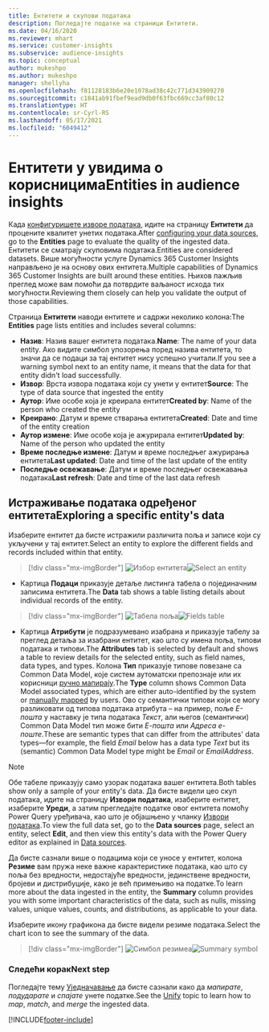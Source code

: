 ```yaml
---
title: Ентитети и скупови података
description: Погледајте податке на страници Ентитети.
ms.date: 04/16/2020
ms.reviewer: mhart
ms.service: customer-insights
ms.subservice: audience-insights
ms.topic: conceptual
author: mukeshpo
ms.author: mukeshpo
manager: shellyha
ms.openlocfilehash: f81128183b6e20e1078ad38c42c771d343909270
ms.sourcegitcommit: c1841ab91fbef9ead9db0f63fbc669cc3af80c12
ms.translationtype: HT
ms.contentlocale: sr-Cyrl-RS
ms.lasthandoff: 05/17/2021
ms.locfileid: "6049412"
---
```

# <a name="entities-in-audience-insights"></a><span data-ttu-id="8d703-103">Ентитети у увидима о корисницима</span><span class="sxs-lookup"><span data-stu-id="8d703-103">Entities in audience insights</span></span>

<span data-ttu-id="8d703-104">Када [конфигуришете изворе података](data-sources.md), идите на страницу **Ентитети** да процените квалитет унетих података.</span><span class="sxs-lookup"><span data-stu-id="8d703-104">After [configuring your data sources](data-sources.md), go to the **Entities** page to evaluate the quality of the ingested data.</span></span> <span data-ttu-id="8d703-105">Ентитети се сматрају скуповима података.</span><span class="sxs-lookup"><span data-stu-id="8d703-105">Entities are considered datasets.</span></span> <span data-ttu-id="8d703-106">Више могућности услуге Dynamics 365 Customer Insights направљено је на основу ових ентитета.</span><span class="sxs-lookup"><span data-stu-id="8d703-106">Multiple capabilities of Dynamics 365 Customer Insights are built around these entities.</span></span> <span data-ttu-id="8d703-107">Њихов пажљив преглед може вам помоћи да потврдите ваљаност исхода тих могућности.</span><span class="sxs-lookup"><span data-stu-id="8d703-107">Reviewing them closely can help you validate the output of those capabilities.</span></span>

<span data-ttu-id="8d703-108">Страница **Ентитети** наводи ентитете и садржи неколико колона:</span><span class="sxs-lookup"><span data-stu-id="8d703-108">The **Entities** page lists entities and includes several columns:</span></span>

- <span data-ttu-id="8d703-109">**Назив**: Назив вашег ентитета података.</span><span class="sxs-lookup"><span data-stu-id="8d703-109">**Name**: The name of your data entity.</span></span> <span data-ttu-id="8d703-110">Ако видите симбол упозорења поред назива ентитета, то значи да се подаци за тај ентитет нису успешно учитали.</span><span class="sxs-lookup"><span data-stu-id="8d703-110">If you see a warning symbol next to an entity name, it means that the data for that entity didn't load successfully.</span></span>
- <span data-ttu-id="8d703-111">**Извор**: Врста извора података који су унети у ентитет</span><span class="sxs-lookup"><span data-stu-id="8d703-111">**Source**: The type of data source that ingested the entity</span></span>
- <span data-ttu-id="8d703-112">**Аутор**: Име особе која је креирала ентитет</span><span class="sxs-lookup"><span data-stu-id="8d703-112">**Created by**: Name of the person who created the entity</span></span>
- <span data-ttu-id="8d703-113">**Креирано**: Датум и време стварања ентитета</span><span class="sxs-lookup"><span data-stu-id="8d703-113">**Created**: Date and time of the entity creation</span></span>
- <span data-ttu-id="8d703-114">**Аутор измене**: Име особе која је ажурирала ентитет</span><span class="sxs-lookup"><span data-stu-id="8d703-114">**Updated by**: Name of the person who updated the entity</span></span>
- <span data-ttu-id="8d703-115">**Време последње измене**: Датум и време последњег ажурирања ентитета</span><span class="sxs-lookup"><span data-stu-id="8d703-115">**Last updated**: Date and time of the last update of the entity</span></span>
- <span data-ttu-id="8d703-116">**Последње освежавање**: Датум и време последњег освежавања података</span><span class="sxs-lookup"><span data-stu-id="8d703-116">**Last refresh**: Date and time of the last data refresh</span></span>

## <a name="exploring-a-specific-entitys-data"></a><span data-ttu-id="8d703-117">Истраживање података одређеног ентитета</span><span class="sxs-lookup"><span data-stu-id="8d703-117">Exploring a specific entity's data</span></span>

<span data-ttu-id="8d703-118">Изаберите ентитет да бисте истражили различита поља и записе који су укључени у тај ентитет.</span><span class="sxs-lookup"><span data-stu-id="8d703-118">Select an entity to explore the different fields and records included within that entity.</span></span>

> [!div class="mx-imgBorder"]
> <span data-ttu-id="8d703-119">![Избор ентитета](media/data-manager-entities-data.png "Изаберите ентитет")</span><span class="sxs-lookup"><span data-stu-id="8d703-119">![Select an entity](media/data-manager-entities-data.png "Select an entity")</span></span>

- <span data-ttu-id="8d703-120">Картица **Подаци** приказује детаље листинга табела о појединачним записима ентитета.</span><span class="sxs-lookup"><span data-stu-id="8d703-120">The **Data** tab shows a table listing details about individual records of the entity.</span></span>

> [!div class="mx-imgBorder"]
> <span data-ttu-id="8d703-121">![Табела поља](media/data-manager-entities-fields.PNG "Табела поља")</span><span class="sxs-lookup"><span data-stu-id="8d703-121">![Fields table](media/data-manager-entities-fields.PNG "Fields table")</span></span>

- <span data-ttu-id="8d703-122">Картица **Атрибути** је подразумевано изабрана и приказује табелу за преглед детаља за изабрани ентитет, као што су имена поља, типови података и типови.</span><span class="sxs-lookup"><span data-stu-id="8d703-122">The **Attributes** tab is selected by default and shows a table to review details for the selected entity, such as field names, data types, and types.</span></span> <span data-ttu-id="8d703-123">Колона **Тип** приказује типове повезане са Common Data Model, које систем аутоматски препознаје или их корисници [ручно мапирају](map-entities.md).</span><span class="sxs-lookup"><span data-stu-id="8d703-123">The **Type** column shows Common Data Model associated types, which are either auto-identified by the system or [manually mapped](map-entities.md) by users.</span></span> <span data-ttu-id="8d703-124">Ово су семантички типови који се могу разликовати од типова података атрибута – на пример, поље *Е-пошта* у наставку је типа података *Текст*, али његов (семантички) Common Data Model тип може бити *Е-пошта* или *Адреса е-поште*.</span><span class="sxs-lookup"><span data-stu-id="8d703-124">These are semantic types that can differ from the attributes' data types—for example, the field *Email* below has a data type *Text* but its (semantic) Common Data Model type might be *Email* or *EmailAddress*.</span></span>

> [!NOTE]
> <span data-ttu-id="8d703-125">Обе табеле приказују само узорак података вашег ентитета.</span><span class="sxs-lookup"><span data-stu-id="8d703-125">Both tables show only a sample of your entity's data.</span></span> <span data-ttu-id="8d703-126">Да бисте видели цео скуп података, идите на страницу **Извори података**, изаберите ентитет, изаберите **Уреди**, а затим прегледајте податке овог ентитета помоћу Power Query уређивача, као што је објашњено у чланку [Извори података](data-sources.md).</span><span class="sxs-lookup"><span data-stu-id="8d703-126">To view the full data set, go to the **Data sources** page, select an entity, select **Edit**, and then view this entity's data with the Power Query editor as explained in [Data sources](data-sources.md).</span></span>

<span data-ttu-id="8d703-127">Да бисте сазнали више о подацима који се уносе у ентитет, колона **Резиме** вам пружа неке важне карактеристике података, као што су поља без вредности, недостајуће вредности, јединствене вредности, бројеви и дистрибуције, како је већ примењиво на податке.</span><span class="sxs-lookup"><span data-stu-id="8d703-127">To learn more about the data ingested in the entity, the **Summary** column provides you with some important characteristics of the data, such as nulls, missing values, unique values, counts, and distributions, as applicable to your data.</span></span>

<span data-ttu-id="8d703-128">Изаберите икону графикона да бисте видели резиме података.</span><span class="sxs-lookup"><span data-stu-id="8d703-128">Select the chart icon to see the summary of the data.</span></span>

> [!div class="mx-imgBorder"]
> <span data-ttu-id="8d703-129">![Симбол резимеа](media/data-manager-entities-summary.png "Табела са резимеом података")</span><span class="sxs-lookup"><span data-stu-id="8d703-129">![Summary symbol](media/data-manager-entities-summary.png "Data summary table")</span></span>

### <a name="next-step"></a><span data-ttu-id="8d703-130">Следећи корак</span><span class="sxs-lookup"><span data-stu-id="8d703-130">Next step</span></span>

<span data-ttu-id="8d703-131">Погледајте тему [Уједначавање](data-unification.md) да бисте сазнали како да *мапирате*, *подударате* и *спајате* унете податке.</span><span class="sxs-lookup"><span data-stu-id="8d703-131">See the [Unify](data-unification.md) topic to learn how to *map*, *match*, and *merge* the ingested data.</span></span>


[!INCLUDE[footer-include](../includes/footer-banner.md)]
